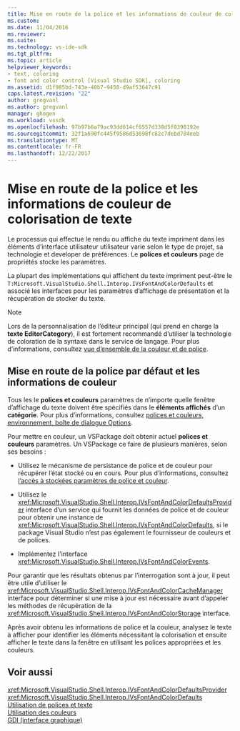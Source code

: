```yaml
---
title: Mise en route de la police et les informations de couleur de colorisation de texte | Documents Microsoft
ms.custom: 
ms.date: 11/04/2016
ms.reviewer: 
ms.suite: 
ms.technology: vs-ide-sdk
ms.tgt_pltfrm: 
ms.topic: article
helpviewer_keywords:
- text, coloring
- font and color control [Visual Studio SDK], coloring
ms.assetid: d1f985bd-743e-40b7-9458-d9af53647c91
caps.latest.revision: "22"
author: gregvanl
ms.author: gregvanl
manager: ghogen
ms.workload: vssdk
ms.openlocfilehash: 97b97b6a79ac93dd614cf6557d338d5f0398192e
ms.sourcegitcommit: 32f1a690fc445f9586d53698fc82c7debd784eeb
ms.translationtype: MT
ms.contentlocale: fr-FR
ms.lasthandoff: 12/22/2017
---
```

# <a name="getting-font-and-color-information-for-text-colorization"></a>Mise en route de la police et les informations de couleur de colorisation de texte
Le processus qui effectue le rendu ou affiche du texte impriment dans les éléments d’interface utilisateur utilisateur varie selon le type de projet, sa technologie et developer de préférences. Le **polices et couleurs** page de propriétés stocke les paramètres.  
  
 La plupart des implémentations qui affichent du texte impriment peut-être le `T:Microsoft.VisualStudio.Shell.Interop.IVsFontAndColorDefaults` et associé les interfaces pour les paramètres d’affichage de présentation et la récupération de stocker du texte.  
  
> [!NOTE]
>  Lors de la personnalisation de l’éditeur principal (qui prend en charge la **texte EditorCategory**), il est fortement recommandé d’utiliser la technologie de coloration de la syntaxe dans le service de langage. Pour plus d’informations, consultez [vue d’ensemble de la couleur et de police](../extensibility/font-and-color-overview.md).  
  
## <a name="getting-default-font-and-color-information"></a>Mise en route de la police par défaut et les informations de couleur  
 Tous les le **polices et couleurs** paramètres de n’importe quelle fenêtre d’affichage du texte doivent être spécifiés dans le **éléments affichés** d’un **catégorie**. Pour plus d’informations, consultez [polices et couleurs, environnement, boîte de dialogue Options](../ide/reference/fonts-and-colors-environment-options-dialog-box.md).  
  
 Pour mettre en couleur, un VSPackage doit obtenir actuel **polices et couleurs** paramètres. Un VSPackage ce faire de plusieurs manières, selon ses besoins :  
  
-   Utilisez le mécanisme de persistance de police et de couleur pour récupérer l’état stocké ou en cours. Pour plus d’informations, consultez [l’accès à stockées paramètres de police et couleur](../extensibility/accessing-stored-font-and-color-settings.md).  
  
-   Utilisez le <xref:Microsoft.VisualStudio.Shell.Interop.IVsFontAndColorDefaultsProvider> interface d’un service qui fournit les données de police et de couleur pour obtenir une instance de <xref:Microsoft.VisualStudio.Shell.Interop.IVsFontAndColorDefaults>, si le package Visual Studio n’est pas également le fournisseur de couleurs et de polices.  
  
-   Implémentez l'interface <xref:Microsoft.VisualStudio.Shell.Interop.IVsFontAndColorEvents>.  
  
 Pour garantir que les résultats obtenus par l’interrogation sont à jour, il peut être utile d’utiliser le <xref:Microsoft.VisualStudio.Shell.Interop.IVsFontAndColorCacheManager> interface pour déterminer si une mise à jour est nécessaire avant d’appeler les méthodes de récupération de la <xref:Microsoft.VisualStudio.Shell.Interop.IVsFontAndColorStorage> interface.  
  
 Après avoir obtenu les informations de police et la couleur, analysez le texte à afficher pour identifier les éléments nécessitant la colorisation et ensuite afficher le texte dans la fenêtre en utilisant les polices appropriées et les couleurs.  
  
## <a name="see-also"></a>Voir aussi  
 <xref:Microsoft.VisualStudio.Shell.Interop.IVsFontAndColorDefaultsProvider>   
 <xref:Microsoft.VisualStudio.Shell.Interop.IVsFontAndColorDefaults>   
 [Utilisation de polices et texte](/dotnet/framework/winforms/advanced/using-fonts-and-text)   
 [Utilisation des couleurs](/cpp/windows/working-with-color-image-editor-for-icons)   
 [GDI (interface graphique)](http://msdn.microsoft.com/en-us/7e1d4540-bb2e-4257-8eee-eee376acba83)
